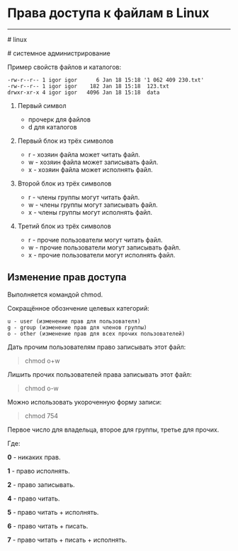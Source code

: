 # Права доступа к файлам в Linux

---

\# linux

\# системное администрирование

Пример свойств файлов и каталогов:
```
-rw-r--r-- 1 igor igor      6 Jan 18 15:18 '1 062 409 230.txt'
-rw-r--r-- 1 igor igor    182 Jan 18 15:18  123.txt
drwxr-xr-x 4 igor igor   4096 Jan 18 15:18  data
```

1. Первый символ

    + прочерк для файлов
    + d для каталогов

1. Первый блок из трёх символов

    + r - хозяин файла может читать файл.
    + w - хозяин файла может записывать файл.
    + x - хозяин файла может исполнять файл.

1. Второй блок из трёх символов

    + r - члены группы могут читать файл.
    + w - члены группы могут записывать файл.
    + x - члены группы могут исполнять файл.

1. Третий блок из трёх символов

    + r - прочие пользователи могут читать файл.
    + w - прочие пользователи могут записывать файл.
    + x - прочие пользователи могут исполнять файл.

## Изменение прав доступа

Выполняется командой chmod.

Сокращённое обознчение целевых категорий:
```
u - user (изменение прав для пользователя)
g - group (изменение прав для членов группы)
o - other (изменение прав для всех прочих пользователей)
```
 
Дать прочим пользователям право записывать этот файл:

> chmod o+w <filename>
  
Лишить прочих пользователей права записывать этот файл:

> chmod o-w <filename>
  
Можно использовать укороченную форму записи:

> chmod 754 <filename>
  
Первое число для владельца, второе для группы, третье для прочих.
  
Где:

**0** - никаких прав.

**1** - право исполнять.

**2** - право записывать.

**4** - право читать.

**5** - право читать + исполнять.

**6** - право читать + писать.

**7** - право читать + писать + исполнять.
